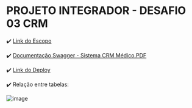 <h1>PROJETO INTEGRADOR - DESAFIO  03 CRM</h1>

:heavy_check_mark: [Link do Escopo](https://docs.google.com/document/d/1zghDvfozniPHFTFw2VUU5o050VF6lTaKD9dwTKNj9ps/edit?tab=t.0)


:heavy_check_mark: [Documentação Swagger - Sistema CRM Médico.PDF](https://github.com/user-attachments/files/18170276/Projeto.Integrador.-.Sistema.CRM.Medico.pdf)

:heavy_check_mark: [Link do Deploy](https://projeto-crm.onrender.com)


:heavy_check_mark: Relação entre tabelas:


![image](https://github.com/user-attachments/assets/f3e45642-4ee4-4d94-aa1c-2794833e15b2)
